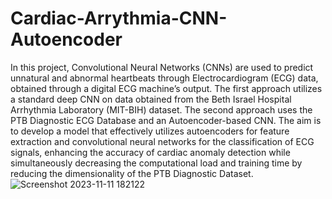 # Cardiac-Arrythmia-CNN-Autoencoder

 In this project, Convolutional Neural Networks (CNNs)
 are used to predict unnatural and abnormal heartbeats
 through Electrocardiogram (ECG) data, obtained through
 a digital ECG machine’s output. The first approach utilizes
 a standard deep CNN on data obtained from the Beth Israel
 Hospital Arrhythmia Laboratory (MIT-BIH) dataset. The
 second approach uses the PTB Diagnostic ECG Database
 and an Autoencoder-based CNN. The aim is to develop
 a model that effectively utilizes autoencoders for feature
 extraction and convolutional neural networks for the
 classification of ECG signals, enhancing the accuracy of
 cardiac anomaly detection while simultaneously decreasing
 the computational load and training time by reducing the
 dimensionality of the PTB Diagnostic Dataset.
![Screenshot 2023-11-11 182122](https://github.com/vulcan-332/Cardiac-Arrythmia-CNN-Autoencoder/assets/92639453/6de4c20d-6c79-419c-ae2d-d188b4b88d25)
